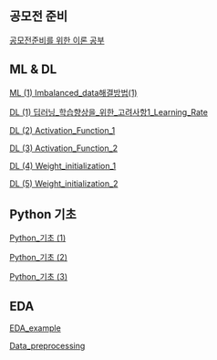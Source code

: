 ## 공모전 준비 
[공모전준비를 위한 이론 공부][link]

[link]: Torch,_SGD,_Dataset_class이론.ipynb


## ML & DL
[ML (1) Imbalanced_data해결방법(1)][link1]

[link1]: Imbalanced_data해결방법(1)_SMOTE.ipynb

[DL (1) 딥러닝_학습향상을_위한_고려사항1_Learning_Rate][link2]

[link2]: 딥러닝_학습향상을_위한_고려사항1_Learning_Rate.ipynb

[DL (2) Activation_Function_1][link3]

[link3]: Activation_Function.ipynb

[DL (3) Activation_Function_2][link4]

[link4]: Activation_Function_2.ipynb

[DL (4) Weight_initialization_1][link5]

[link5]: Weight_initialization_1.ipynb

[DL (5) Weight_initialization_2][link6]

[link6]: Weight_initialization_2.ipynb



## Python 기초
[Python_기초 (1)][link7]

[link7]: Python기초__list.ipynb

[Python_기초 (2)][link8]

[link8]: python기초__dictionary.ipynb

[Python_기초 (3)][link9]

[link9]: python_기초__while_문.ipynb


## EDA
[EDA_example][link10]

[link10]: TIL/EDA/EDA_example.ipynb

[Data_preprocessing][link11]

[link11]: Heart_Attack_Analysis.ipynb




